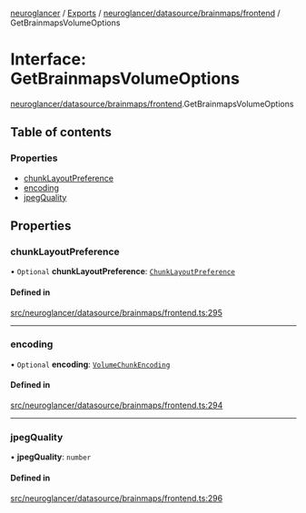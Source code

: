 [neuroglancer](../README.md) / [Exports](../modules.md) / [neuroglancer/datasource/brainmaps/frontend](../modules/neuroglancer_datasource_brainmaps_frontend.md) / GetBrainmapsVolumeOptions

# Interface: GetBrainmapsVolumeOptions

[neuroglancer/datasource/brainmaps/frontend](../modules/neuroglancer_datasource_brainmaps_frontend.md).GetBrainmapsVolumeOptions

## Table of contents

### Properties

- [chunkLayoutPreference](neuroglancer_datasource_brainmaps_frontend.GetBrainmapsVolumeOptions.md#chunklayoutpreference)
- [encoding](neuroglancer_datasource_brainmaps_frontend.GetBrainmapsVolumeOptions.md#encoding)
- [jpegQuality](neuroglancer_datasource_brainmaps_frontend.GetBrainmapsVolumeOptions.md#jpegquality)

## Properties

### chunkLayoutPreference

• `Optional` **chunkLayoutPreference**: [`ChunkLayoutPreference`](../enums/neuroglancer_sliceview_base.ChunkLayoutPreference.md)

#### Defined in

[src/neuroglancer/datasource/brainmaps/frontend.ts:295](https://github.com/ActiveBrainAtlas2/neuroglancer/blob/91617476/src/neuroglancer/datasource/brainmaps/frontend.ts#L295)

___

### encoding

• `Optional` **encoding**: [`VolumeChunkEncoding`](../enums/neuroglancer_datasource_brainmaps_base.VolumeChunkEncoding.md)

#### Defined in

[src/neuroglancer/datasource/brainmaps/frontend.ts:294](https://github.com/ActiveBrainAtlas2/neuroglancer/blob/91617476/src/neuroglancer/datasource/brainmaps/frontend.ts#L294)

___

### jpegQuality

• **jpegQuality**: `number`

#### Defined in

[src/neuroglancer/datasource/brainmaps/frontend.ts:296](https://github.com/ActiveBrainAtlas2/neuroglancer/blob/91617476/src/neuroglancer/datasource/brainmaps/frontend.ts#L296)
